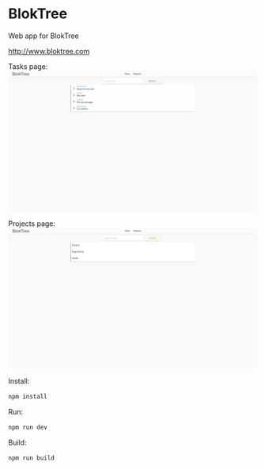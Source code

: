 # BlokTree
Web app for BlokTree

http://www.bloktree.com

Tasks page:
![alt tag](./readme/tasks.png)

Projects page:
![alt tag](./readme/projects.png)

Install:
``` bash
npm install
```

Run:
``` bash
npm run dev
```

Build:
``` bash
npm run build
```
